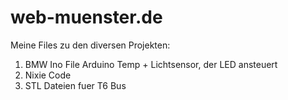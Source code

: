 # web-muenster.de

Meine Files zu den diversen Projekten:

1. BMW Ino File Arduino Temp + Lichtsensor, der LED ansteuert
2. Nixie Code
3. STL Dateien fuer T6 Bus

